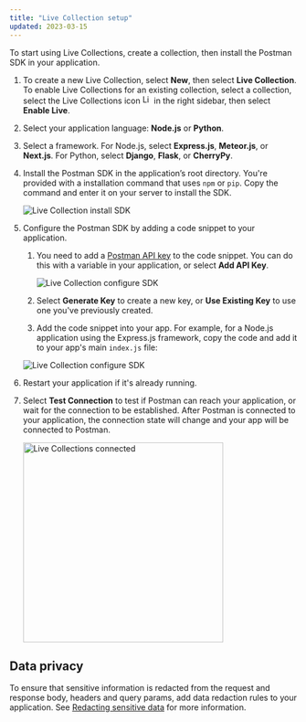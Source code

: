 ```yaml
---
title: "Live Collection setup"
updated: 2023-03-15
---
```


To start using Live Collections, create a collection, then install the Postman SDK in your application.

1. To create a new Live Collection, select **New**, then select **Live Collection**. To enable Live Collections for an existing collection, select a collection, select the Live Collections icon <img alt="Live Collections icon" src="https://assets.postman.com/postman-docs/v10/icon-live-collections.jpg#icon" width="16px"> in the right sidebar, then select **Enable Live**.

1. Select your application language: **Node.js** or **Python**.

1. Select a framework. For Node.js, select **Express.js**, **Meteor.js**, or **Next.js**. For Python, select **Django**, **Flask**, or **CherryPy**.

1. Install the Postman SDK in the application’s root directory. You're provided with a installation command that uses `npm` or `pip`. Copy the command and enter it on your server to install the SDK.

    ![Live Collection install SDK](https://assets.postman.com/postman-docs/v10/live-collections-install-sdk.jpg)

1. Configure the Postman SDK by adding a code snippet to your application.

    1. You need to add a [Postman API key](/docs/developer/intro-api/) to the code snippet. You can do this with a variable in your application, or select **Add API Key**.

        ![Live Collection configure SDK](https://assets.postman.com/postman-docs/v10/live-collections-add-api-key.jpg)

    1. Select **Generate Key** to create a new key, or **Use Existing Key** to use one you've previously created.

    1. Add the code snippet into your app. For example, for a Node.js application using the Express.js framework, copy the code and add it to your app's main `index.js` file:

    ![Live Collection configure SDK](https://assets.postman.com/postman-docs/v10/live-collections-configure-sdk.jpg)

1. Restart your application if it's already running.

1. Select **Test Connection** to test if Postman can reach your application, or wait for the connection to be established. After Postman is connected to your application, the connection state will change and your app will be connected to Postman.

    <img src="https://assets.postman.com/postman-docs/v10/live-collection-connected.jpg" alt="Live Collections connected" width="350px" />

## Data privacy

To ensure that sensitive information is redacted from the request and response body, headers and query params, add data redaction rules to your application. See [Redacting sensitive data](/docs/collections/live-collections/live-collections-settings.md#redacting-sensitive-data) for more information.
